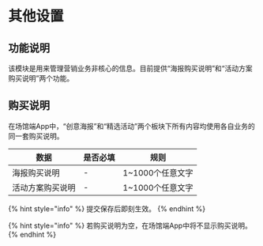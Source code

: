# 其他设置

## 功能说明

该模块是用来管理营销业务非核心的信息。目前提供“海报购买说明”和“活动方案购买说明”两个功能。

## 购买说明

在场馆端App中，“创意海报”和“精选活动”两个板块下所有内容均使用各自业务的同一套购买说明。

| 数据       | 是否必填 | 规则           |
| -------- | ---- | ------------ |
| 海报购买说明   | -    | 1\~1000个任意文字 |
| 活动方案购买说明 | -    | 1\~1000个任意文字 |

{% hint style="info" %}
提交保存后即刻生效。
{% endhint %}

{% hint style="info" %}
若购买说明为空，在场馆端App中将不显示购买说明。
{% endhint %}

